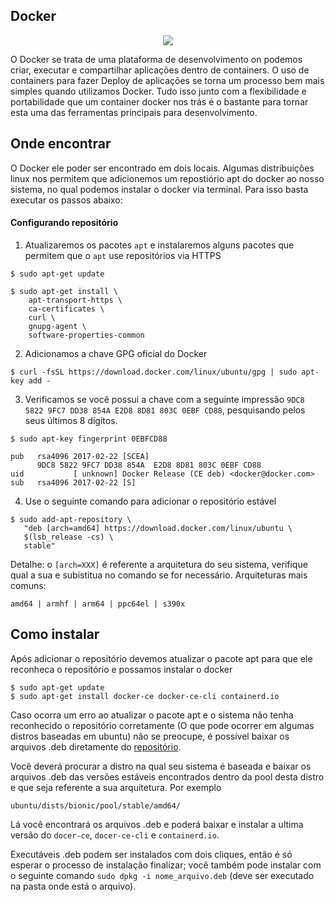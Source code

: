 ## Docker

<div style="text-align:center"><img src="https://www.docker.com/sites/default/files/d8/2019-07/vertical-logo-monochromatic.png" /></div>

O Docker se trata de uma plataforma de desenvolvimento on podemos criar, executar e compartilhar aplicações dentro de containers. O uso de containers para fazer Deploy de aplicações se torna um processo bem mais simples quando utilizamos Docker. Tudo isso junto com a flexibilidade e portabilidade que um container docker nos trás é o bastante para tornar esta uma das ferramentas principais para desenvolvimento.

## Onde encontrar

O Docker ele poder ser encontrado em dois locais. Algumas distribuições linux nos permitem que adicionemos um repostiório apt do docker ao nosso sistema, no qual podemos instalar o docker via terminal. Para isso basta executar os passos abaixo:

#### Configurando repositório

1. Atualizaremos os pacotes `apt` e instalaremos alguns pacotes que permitem que o `apt` use repositórios via HTTPS

```
$ sudo apt-get update

$ sudo apt-get install \
    apt-transport-https \
    ca-certificates \
    curl \
    gnupg-agent \
    software-properties-common
```

2. Adicionamos a chave GPG oficial do Docker

```
$ curl -fsSL https://download.docker.com/linux/ubuntu/gpg | sudo apt-key add -
```

3. Verificamos se você possui a chave com a seguinte impressão `9DC8 5822 9FC7 DD38 854A E2D8 8D81 803C 0EBF CD88`, pesquisando pelos seus últimos 8 dígitos.

```
$ sudo apt-key fingerprint 0EBFCD88

pub   rsa4096 2017-02-22 [SCEA]
      9DC8 5822 9FC7 DD38 854A  E2D8 8D81 803C 0EBF CD88
uid           [ unknown] Docker Release (CE deb) <docker@docker.com>
sub   rsa4096 2017-02-22 [S]
```

4. Use o seguinte comando para adicionar o repositório estável

```
$ sudo add-apt-repository \
   "deb [arch=amd64] https://download.docker.com/linux/ubuntu \
   $(lsb_release -cs) \
   stable"
```

Detalhe: o `[arch=XXX]` é referente a arquitetura do seu sistema, verifique qual a sua e subistitua no comando se for necessário.
Arquiteturas mais comuns:

```
amd64 | armhf | arm64 | ppc64el | s390x
```

## Como instalar

Após adicionar o repositório devemos atualizar o pacote apt para que ele reconheca o repositório e possamos instalar o docker

```
$ sudo apt-get update
$ sudo apt-get install docker-ce docker-ce-cli containerd.io
```

Caso ocorra um erro ao atualizar o pacote apt e o sistema não tenha reconhecido o repositório corretamente (O que pode ocorrer em algumas distros baseadas em ubuntu) não se preocupe, é possível baixar os arquivos .deb diretamente do <a href='https://download.docker.com/linux/ubuntu'>repositório</a>.

Você deverá procurar a distro na qual seu sistema é baseada e baixar os arquivos .deb das versões estáveis encontrados dentro da pool desta distro e que seja referente a sua arquitetura. Por exemplo

```
ubuntu/dists/bionic/pool/stable/amd64/
```

Lá você encontrará os arquivos .deb e poderá baixar e instalar a ultima versão do `docer-ce`, `docer-ce-cli` e `containerd.io`.

Executáveis .deb podem ser instalados com dois cliques, então é só esperar o processo de instalação finalizar; você também pode instalar com o seguinte comando `sudo dpkg -i nome_arquivo.deb` (deve ser executado na pasta onde está o arquivo).
